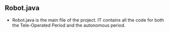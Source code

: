 ## Robot.java ##
* Robot.java is the main file of the project. IT contains all the code for both the Tele-Operated Period and the autonomous period.

